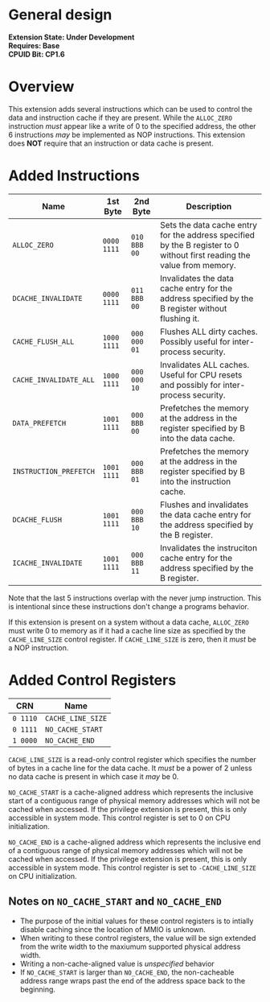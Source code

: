 # General design

**Extension State: Under Development**  
**Requires: Base**  
**CPUID Bit: CP1.6**

# Overview

This extension adds several instructions which can be used to control the data and instruction cache if they are present. While the `ALLOC_ZERO` instruction _must_ appear like
a write of 0 to the specified address, the other 6 instructions _may_ be implemented as NOP instructions. This extension does __NOT__ require that an instruction or data cache
is present.

# Added Instructions

| Name                   | 1st Byte    | 2nd Byte     | Description                                                                                                             |
|------------------------|-------------|--------------|-------------------------------------------------------------------------------------------------------------------------|
| `ALLOC_ZERO`           | `0000 1111` | `010 BBB 00` | Sets the data cache entry for the address specified by the B register to 0 without first reading the value from memory. |
| `DCACHE_INVALIDATE`    | `0000 1111` | `011 BBB 00` | Invalidates the data cache entry for the address specified by the B register without flushing it.                       |
| `CACHE_FLUSH_ALL`      | `1000 1111` | `000 000 01` | Flushes ALL dirty caches. Possibly useful for inter-process security.                                                   |
| `CACHE_INVALIDATE_ALL` | `1000 1111` | `000 000 10` | Invalidates ALL caches. Useful for CPU resets and possibly for inter-process security.                                  |
| `DATA_PREFETCH`        | `1001 1111` | `000 BBB 00` | Prefetches the memory at the address in the register specified by B into the data cache.                                |
| `INSTRUCTION_PREFETCH` | `1001 1111` | `000 BBB 01` | Prefetches the memory at the address in the register specified by B into the instruction cache.                         |
| `DCACHE_FLUSH`         | `1001 1111` | `000 BBB 10` | Flushes and invalidates the data cache entry for the address specified by the B register.                               |
| `ICACHE_INVALIDATE`    | `1001 1111` | `000 BBB 11` | Invalidates the instruciton cache entry for the address specified by the B register.                                    |

Note that the last 5 instructions overlap with the never jump instruction. This is intentional since these instructions don't change a programs behavior.

If this extension is present on a system without a data cache, `ALLOC_ZERO` must write 0 to memory as if it had a cache line size as specified by the `CACHE_LINE_SIZE` control register.
If `CACHE_LINE_SIZE` is zero, then it _must_ be a NOP instruction.

# Added Control Registers

| CRN      | Name               |
|----------|---------------------|
| `0 1110` | `CACHE_LINE_SIZE` |
| `0 1111` | `NO_CACHE_START`  |
| `1 0000` | `NO_CACHE_END`    |

`CACHE_LINE_SIZE` is a read-only control register which specifies the number of bytes in a cache line for the data cache. It _must_ be a power of 2 unless no data cache is present
in which case it _may_ be 0.

`NO_CACHE_START` is a cache-aligned address which represents the inclusive start of a contiguous range of physical memory addresses which will not be cached when accessed. If the privilege extension is present, this is only accessible in system mode.
This control register is set to 0 on CPU initialization.

`NO_CACHE_END` is a cache-aligned address which represents the inclusive end of a contiguous range of physical memory addresses which will not be cached when accessed. If the privilege extension is present, this is only accessible in system mode.
This control register is set to `-CACHE_LINE_SIZE` on CPU initialization.

## Notes on `NO_CACHE_START` and `NO_CACHE_END`

- The purpose of the initial values for these control registers is to intially disable caching since the location of MMIO is unknown.
- When writing to these control registers, the value will be sign extended from the write width to the maxiumum supported physical address width.
- Writing a non-cache-aligned value is _unspecified_ behavior
- If `NO_CACHE_START` is larger than `NO_CACHE_END`, the non-cacheable address range wraps past the end of the address space back to the beginning.
